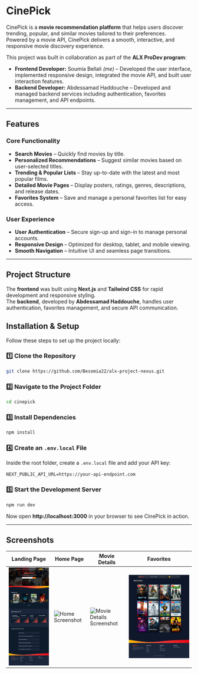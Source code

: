 #  CinePick

CinePick is a **movie recommendation platform** that helps users discover trending, popular, and similar movies tailored to their preferences.  
Powered by a movie API, CinePick delivers a smooth, interactive, and responsive movie discovery experience.  

This project was built in collaboration as part of the **ALX ProDev program**:  
- **Frontend Developer:** Soumia Bellali *(me)* – Developed the user interface, implemented responsive design, integrated the movie API, and built user interaction features.  
- **Backend Developer:** Abdessamad Haddouche – Developed and managed backend services including authentication, favorites management, and API endpoints.  

---

##  Features

###  Core Functionality
- **Search Movies** – Quickly find movies by title.
- **Personalized Recommendations** – Suggest similar movies based on user-selected titles.
- **Trending & Popular Lists** – Stay up-to-date with the latest and most popular films.
- **Detailed Movie Pages** – Display posters, ratings, genres, descriptions, and release dates.
- **Favorites System** – Save and manage a personal favorites list for easy access.

###  User Experience
- **User Authentication** – Secure sign-up and sign-in to manage personal accounts.
- **Responsive Design** – Optimized for desktop, tablet, and mobile viewing.
- **Smooth Navigation** – Intuitive UI and seamless page transitions.

---

##  Project Structure
The **frontend** was built using **Next.js** and **Tailwind CSS** for rapid development and responsive styling.  
The **backend**, developed by **Abdessamad Haddouche**, handles user authentication, favorites management, and secure API communication.  


## Installation & Setup

Follow these steps to set up the project locally:

### 1️⃣ Clone the Repository

```bash
git clone https://github.com/Besomia22/alx-project-nexus.git
```

### 2️⃣ Navigate to the Project Folder

```bash
cd cinepick
```

### 3️⃣ Install Dependencies

```bash
npm install
```

### 4️⃣ Create an `.env.local` File

Inside the root folder, create a `.env.local` file and add your API key:

```env
NEXT_PUBLIC_API_URL=https://your-api-endpoint.com

```

### 5️⃣ Start the Development Server

```bash
npm run dev
```

Now open **http://localhost:3000** in your browser to see CinePick in action.

---

## Screenshots

| Landing Page                              | Home Page                                | Movie Details                                        | Favorites                                          |
| ----------------------------------------- | ---------------------------------------- | ---------------------------------------------------- | -------------------------------------------------- |
| ![Landing Screenshot](screenshots/landing.png) | ![Home Screenshot](screenshots/home.png) | ![Movie Details Screenshot](screenshots/details.png) | ![Favorites Screenshot](screenshots/favorites.png) |



